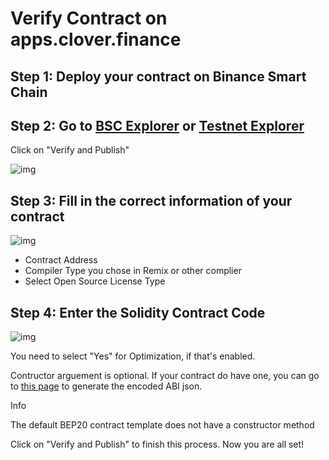 # Verify Contract on apps.clover.finance

## Step 1: Deploy your contract on Binance Smart Chain <a id="step-1-deploy-your-contract-on-binance-smart-chain"></a>

## Step 2: Go to [BSC Explorer](https://bscscan.com/) or [Testnet Explorer](https://testnet.bscscan.com/) <a id="step-2-go-to-bsc-explorer-or-testnet-explorer"></a>

Click on "Verify and Publish"

![img](https://lh3.googleusercontent.com/SHt9Cf6Nw2lvVK2rVkiOkpwlM876wW4ZwzEg34DWOgjkeXrRgBuMxnTOjLcEYimPBmKAfC860nu6iM3pfrUKif7lZdp3e_fUwNWtzSuVlOwlVrwJP9K-npvvKGclWFIZsUcrzvsu)

## Step 3: Fill in the correct information of your contract <a id="step-3-fill-in-the-correct-information-of-your-contract"></a>

![img](https://lh4.googleusercontent.com/XnMmBoBQQMcPNogOjRG4ebUkWf5R0rztarXd7DmgKgw2wi82s4OX_pG6kxVMNHblM1zxI04aL78LZiYCeDWOqKBjeQVuy2RYVlBOTSF8LqcPSZWrVhbcWus4lhVPzQyXgwluN535)

* Contract Address
* Compiler Type you chose in Remix or other complier
* Select Open Source License Type

## Step 4: Enter the Solidity Contract Code <a id="step-4-enter-the-solidity-contract-code"></a>

![img](https://lh4.googleusercontent.com/vzkUcj-_WH3_XN8FH81lQ7Ha_2_xPZAP-VT0pM_KzWUA9tRKhG9Ha-gaeZeSCClHUWE4CTv9wslSFtbAaJVVwfDWIjgXyF50ZxCbVEjsZ9yLYavB-5BuyGmd1t1LR875rIQj7sCu)

You need to select "Yes" for Optimization, if that's enabled.

Contructor arguement is optional. If your contract do have one, you can go to [this page](https://abi.hashex.org/#) to generate the encoded ABI json.

Info

The default BEP20 contract template does not have a constructor method

Click on "Verify and Publish" to finish this process. Now you are all set!

